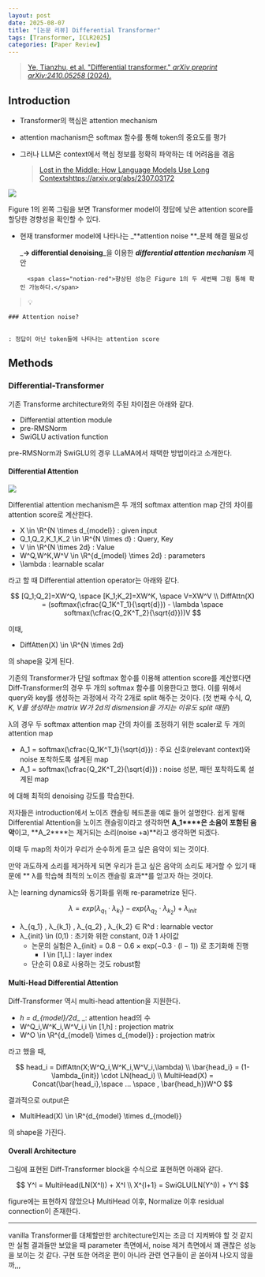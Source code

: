 ```yaml
---
layout: post
date: 2025-08-07
title: "[논문 리뷰] Differential Transformer"
tags: [Transformer, ICLR2025]
categories: [Paper Review]
---
```


> [Ye, Tianzhu, et al. "Differential transformer." ](https://arxiv.org/abs/2410.05258)[_arXiv preprint arXiv:2410.05258_](https://arxiv.org/abs/2410.05258)[ (2024).](https://arxiv.org/abs/2410.05258)



## Introduction

- Transformer의 핵심은 attention mechanism
- attention machanism은 softmax 함수를 통해 token의 중요도를 평가
- 그러나 LLM은 context에서 핵심 정보를 정확히 파악하는 데 어려움을 겪음

	> [Lost in the Middle: How Language Models Use Long Contextshttps://arxiv.org/abs/2307.03172](https://arxiv.org/abs/2307.03172)


![](https://prod-files-secure.s3.us-west-2.amazonaws.com/542b861c-36a8-4051-84e5-8804b6728dba/9083ea56-691a-4752-ae26-47f403431ac8/image.png?X-Amz-Algorithm=AWS4-HMAC-SHA256&X-Amz-Content-Sha256=UNSIGNED-PAYLOAD&X-Amz-Credential=ASIAZI2LB466QYAEM7DV%2F20250902%2Fus-west-2%2Fs3%2Faws4_request&X-Amz-Date=20250902T070042Z&X-Amz-Expires=3600&X-Amz-Security-Token=IQoJb3JpZ2luX2VjEL7%2F%2F%2F%2F%2F%2F%2F%2F%2F%2FwEaCXVzLXdlc3QtMiJIMEYCIQCzCPI5XOVrVMX%2F7%2B7IWJWduCGWsbRyuJszPqOzipar9QIhAIMNEbyRosik2izUB9G9NuFJVx%2FSWBXq4XxgYyXjvTkcKv8DCCcQABoMNjM3NDIzMTgzODA1IgzrRkeAvwstU%2FudYnsq3ANzi72rkn7VBk%2B08QT8O7ebah%2BnwwUwnDzTw3wON5rjrK%2Bv%2F9ZapYLhdc07%2FWE8x4y0KgW%2FdPp%2FyWhT%2FAA2zsJ0%2FY9vFa9LIN5E7S7e5ff7xiRwjSYLAaJ2lxSINeJQgajs2mV6StwCj4qANxNRDCCwNf%2BFdOwb%2Fy58OIIM%2FBTVKhcMPDM0y84gUpwD0bgYt8t80MQ4we7c78KCmGMcy3zTpJcV7WJfJdIzTrXElEK5uOalDvrfaawVzcAL5jzbBIJlrAUKEkBo2CgE7gKIfPcjK9BrhIA7gSBtfwJkBovdoLdtiGTAmztg9xY3S2W9Kfq4p2KDCZv8X%2F3MdH63tW1e7pl0W146Ywj1FP%2BA1R3Glj6PdCljGm9YcpDvEvjEbeOKa135vUH983Jc1CTXTMoPb2zEX8GIumGyuKsz64ntMJfEJ0Z0fhEIvGJpKoJl%2F4Bmvg4kol6Cnj0Ce5woyzlBo90LCD5A4K3GGqrRg6R6W667akNIFbjc8oNMptsL4Xbjvja7Wpj%2FleRX0t1GEY0Nz%2FRRP74d85ayhtFixRYbHEVNcBMgpJRIUXeilrrYZL10rFfCmRXqZJWB7Z3SJ937F%2BwN6ApU39rfEc8nGcz7QUvlOdkTN1PDMUz1LzCxidrFBjqkATO%2BnPOpmeKE1n%2BKcmMqR66SkCoRi32hlij%2FfBKSxgLScdGIIURKg3HoO%2BC3GyQbo0lLZNqpxN578xTsm0TjNDHsCtT%2FgzF2qFzqQwHrxrs9MN2eUs%2BC3de4kB4hMxoJ4tHGgzKablHGsxIoXepGw2Q0yZfcBM5uXTzgwtikuNL3nnATmdq3bvRbwXxeJPqqhrUQALzmxn48ACjx86Kuc8AlCWsH&X-Amz-Signature=5ad82af96361cf1d35a7e02fa91c9aa79a8895f6576b7343a0f67355c7561b1c&X-Amz-SignedHeaders=host&x-amz-checksum-mode=ENABLED&x-id=GetObject)


Figure 1의 왼쪽 그림을 보면 Transformer model이 정답에 낮은 attention score를 할당한 경향성을 확인할 수 있다.

- 현재 transformer model에 나타나는 _**attention noise **_문제 해결 필요성

	_**→ differential denoising**_을 이용한 _**differential attention mechanism**_ 제안


		<span class="notion-red">향상된 성능은 Figure 1의 두 세번째 그림 통해 확인 가능하다.</span>


> 💡 


	### Attention noise?


	: 정답이 아닌 token들에 나타나는 attention score



## Methods



### Differential-Transformer


기존 Transforme architecture와의 주된 차이점은 아래와 같다.

- Differential attention module
- pre-RMSNorm
- SwiGLU activation function

pre-RMSNorm과 SwiGLU의 경우 LLaMA에서 채택한 방법이라고 소개한다.



#### Differential Attention


![](https://prod-files-secure.s3.us-west-2.amazonaws.com/542b861c-36a8-4051-84e5-8804b6728dba/116d70b2-1963-4810-9167-f4c7d8a06e8f/image.png?X-Amz-Algorithm=AWS4-HMAC-SHA256&X-Amz-Content-Sha256=UNSIGNED-PAYLOAD&X-Amz-Credential=ASIAZI2LB466QYAEM7DV%2F20250902%2Fus-west-2%2Fs3%2Faws4_request&X-Amz-Date=20250902T070042Z&X-Amz-Expires=3600&X-Amz-Security-Token=IQoJb3JpZ2luX2VjEL7%2F%2F%2F%2F%2F%2F%2F%2F%2F%2FwEaCXVzLXdlc3QtMiJIMEYCIQCzCPI5XOVrVMX%2F7%2B7IWJWduCGWsbRyuJszPqOzipar9QIhAIMNEbyRosik2izUB9G9NuFJVx%2FSWBXq4XxgYyXjvTkcKv8DCCcQABoMNjM3NDIzMTgzODA1IgzrRkeAvwstU%2FudYnsq3ANzi72rkn7VBk%2B08QT8O7ebah%2BnwwUwnDzTw3wON5rjrK%2Bv%2F9ZapYLhdc07%2FWE8x4y0KgW%2FdPp%2FyWhT%2FAA2zsJ0%2FY9vFa9LIN5E7S7e5ff7xiRwjSYLAaJ2lxSINeJQgajs2mV6StwCj4qANxNRDCCwNf%2BFdOwb%2Fy58OIIM%2FBTVKhcMPDM0y84gUpwD0bgYt8t80MQ4we7c78KCmGMcy3zTpJcV7WJfJdIzTrXElEK5uOalDvrfaawVzcAL5jzbBIJlrAUKEkBo2CgE7gKIfPcjK9BrhIA7gSBtfwJkBovdoLdtiGTAmztg9xY3S2W9Kfq4p2KDCZv8X%2F3MdH63tW1e7pl0W146Ywj1FP%2BA1R3Glj6PdCljGm9YcpDvEvjEbeOKa135vUH983Jc1CTXTMoPb2zEX8GIumGyuKsz64ntMJfEJ0Z0fhEIvGJpKoJl%2F4Bmvg4kol6Cnj0Ce5woyzlBo90LCD5A4K3GGqrRg6R6W667akNIFbjc8oNMptsL4Xbjvja7Wpj%2FleRX0t1GEY0Nz%2FRRP74d85ayhtFixRYbHEVNcBMgpJRIUXeilrrYZL10rFfCmRXqZJWB7Z3SJ937F%2BwN6ApU39rfEc8nGcz7QUvlOdkTN1PDMUz1LzCxidrFBjqkATO%2BnPOpmeKE1n%2BKcmMqR66SkCoRi32hlij%2FfBKSxgLScdGIIURKg3HoO%2BC3GyQbo0lLZNqpxN578xTsm0TjNDHsCtT%2FgzF2qFzqQwHrxrs9MN2eUs%2BC3de4kB4hMxoJ4tHGgzKablHGsxIoXepGw2Q0yZfcBM5uXTzgwtikuNL3nnATmdq3bvRbwXxeJPqqhrUQALzmxn48ACjx86Kuc8AlCWsH&X-Amz-Signature=e29d88b5555786478a81ed5e640063a068a080fb760d3458b9c8602033dcc613&X-Amz-SignedHeaders=host&x-amz-checksum-mode=ENABLED&x-id=GetObject)


Differential attention mechanism은 두 개의 softmax attention map 간의 차이를 attention score로 계산한다.

- X \in \R^{N \times d\_{model}} : given input
- Q\_1,Q\_2,K\_1,K\_2 \in \R^{N \times d} : Query, Key
- V \in \R^{N \times 2d} : Value
- W^Q,W^K,W^V \in \R^{d\_{model} \times 2d} : parameters
- \lambda : learnable scalar

라고 할 때 Differential attention operator는 아래와 같다.


$$
[Q_1;Q_2]=XW^Q, \space [K_1;K_2]=XW^K, \space V=XW^V \\
DiffAttn(X) = (softmax(\cfrac{Q_1K^T_1}{\sqrt{d}}) - \lambda \space softmax(\cfrac{Q_2K^T_2}{\sqrt{d}}))V
$$


이때,

- DiffAtten(X) \in \R^{N \times 2d}

의 shape을 갖게 된다.


기존의 Transformer가 단일 softmax 함수를 이용해 attention score를 계산했다면 Diff-Transformer의 경우 두 개의 softmax 함수를 이용한다고 했다. 이를 위해서 query와 key를 생성하는 과정에서 각각 2개로 split 해주는 것이다. <span class="notion-red">(첫 번째 수식, </span><span class="notion-red">_Q, K, V를 생성하는 matrix W가 2d의 dismension을 가지는 이유도 split 때문_</span><span class="notion-red">)</span>


 λ의 경우 두 softmax attention map 간의 차이를 조정하기 위한 scaler로 두 개의 attention map

- A\_1 = softmax(\cfrac{Q\_1K^T\_1}{\sqrt{d}}) : 주요 신호(relevant context)와 noise 포착하도록 설계된 map
- A\_1 = softmax(\cfrac{Q\_2K^T\_2}{\sqrt{d}}) : noise 성분, 패턴 포착하도록 설계된 map 

에 대해 최적의 denoising 강도를 학습한다.


저자들은 introduction에서 노이즈 캔슬링 헤드폰을 예로 들어 설명한다. 쉽게 말해 Differential Attention을 노이즈 캔슬링이라고 생각하면 **A\_1****은 소음이 포함된 음악**이고, **A\_2****는 제거되는 소리(noise +a)**라고 생각하면 되겠다. 


이때 두 map의 차이가 우리가 순수하게 듣고 싶은 음악이 되는 것이다. 


만약 과도하게 소리를 제거하게 되면 우리가 듣고 싶은 음악의 소리도 제거할 수 있기 때문에 ** λ를 학습해 최적의 노이즈 캔슬링 효과**를 얻고자 하는 것이다.


λ는 learning dynamics와 동기화를 위해 re-parametrize 된다.


$$
\lambda = exp(\lambda_{q_1} \cdot \lambda_{k_1}) - exp(\lambda_{q_2} \cdot \lambda_{k_2}) + \lambda_{init}
$$

- λ\_{q\_1} , λ\_{k\_1} , λ\_{q\_2} , λ\_{k\_2} ∈ R^d : learnable vector
- λ\_{init} \in (0,1) : 초기화 위한 constant, 0과 1 사이값
	- 논문의 실험은 λ\_{init} = 0.8 − 0.6 × exp(−0.3 · (l − 1)) 로 초기화해 진행
		- l \in [1,L] : layer index
	- 단순히 0.8로 사용하는 것도 robust함


#### **Multi-Head Differential Attention**


Diff-Transformer 역시 multi-head attention을 지원한다.

- _h = d\_{model}/2d__ _: attention head의 수
- W^Q\_i,W^K\_i,W^V\_i,i \in [1,h] : projection matrix
- W^O \in \R^{d\_{model} \times d\_{model}} : projection matrix

라고 했을 때,


$$
head_i = DiffAttn(X;W^Q_i,W^K_i,W^V_i,\lambda) \\
\bar{head_i} = (1-\lambda_{init}) \cdot LN(head_i) \\
MultiHead(X) = Concat(\bar{head_i},\space ... \space , \bar{head_h})W^O
$$


결과적으로 output은

- MultiHead(X) \in \R^{d\_{model} \times d\_{model}}

의 shape을 가진다.



#### Overall Architecture


그림에 표현된 Diff-Transformer block을 수식으로 표현하면 아래와 같다.


$$
Y^l = MultiHead(LN(X^l)) + X^l \\
X^{l+1} = SwiGLU(LN(Y^l)) + Y^l
$$


figure에는 표현하지 않았으나 MultiHead 이후, Normalize 이후 residual connection이 존재한다.


---


vanilla Transformer를 대체할만한 architecture인지는 조금 더 지켜봐야 할 것 같지만 실험 결과들만 보았을 때 parameter 측면에서, noise 제거 측면에서 꽤 괜찮은 성능을 보이는 것 같다. 구현 또한 어려운 편이 아니라 관련 연구들이 곧 쏟아져 나오지 않을까,,,

